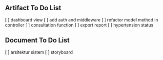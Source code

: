 ## Artifact To Do List

[ ] dashboard view
[ ] add auth and middleware
[ ] refactor model method in controller
[ ] consultation function
[ ] export report
[ ] hypertension status

## Document To Do List

[ ] arsitektur sistem
[ ] storyboard
